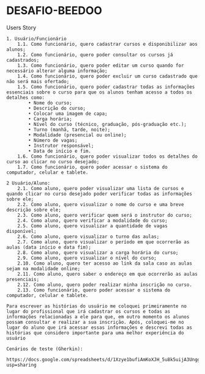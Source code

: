 # DESAFIO-BEEDOO

Users Story

	1. Usuário/Funcionário
		1.1. Como funcionário, quero cadastrar cursos e disponibilizar aos alunos;
		1.2. Como funcionário, quero poder consultar os cursos já cadastrados;
		1.3. Como funcionário, quero poder editar um curso quando for necessário alterar alguma informação;
		1.4. Como funcionário, quero poder excluir um curso cadastrado que não será mais ofertado;
		1.5. Como funcionário, quero poder cadastrar todas as informações essenciais sobre o curso para que os alunos tenham acesso a todos os detalhes como:
			• Nome do curso;
	 		• Descrição do curso;
			• Colocar uma imagem de capa;
			• Carga horária;
			• Nível do curso (técnico, graduação, pós-graduação etc.);
			• Turno (manhã, tarde, noite);
			• Modalidade (presencial ou online);
			• Número de vagas;
			• Instrutor responsável;
			• Data de início e fim.
		1.6. Como funcionário, quero poder visualizar todos os detalhes do curso ao clicar no curso desejado;
		1.7. Como funcionário, quero poder acessar o sistema do computador, celular e tablete.

	2 Usuário/Aluno:
		2.1. Como aluno, quero poder visualizar uma lista de cursos e quando clicar no curso desejado poder verificar todas as informações sobre ele;
		2.2. Como aluno, quero visualizar o nome do curso e uma breve descrição sobre ele;
		2.3. Como aluno, quero verificar quem será o instrutor do curso;
		2.4. Como aluno, quero verificar a modalidade do curso;
		2.5. Como aluno, quero visualizar a quantidade de vagas disponível;
		2.6. Como aluno, quero visualizar o turno das aulas;
		2.7. Como aluno, quero visualizar o período em que ocorrerão as aulas (data início e data fim);
		2.8. Como aluno, quero visualizar a carga horária do curso;
		2.9. Como aluno, quero visualizar o nível do curso;
		2.10. Como aluno, quero ter acesso ao link da sala caso as aulas sejam na modalidade online;
		2.11. Como aluno, quero saber o endereço em que ocorrerão as aulas presenciais;
		2.12. Como aluno, quero poder realizar minha inscrição no curso.
		2.13. Como funcionário, quero poder acessar o sistema do computador, celular e tablete.

	Para escrever as histórias do usuário me coloquei primeiramente no lugar do profissional que irá cadastrar os cursos e todas as informações relacionadas a ele para que, em outro momento os alunos possam consultar e realizar a sua inscrição. Após, coloquei-me no lugar do aluno que irá acessar essas informações e descrevi todas as histórias que considero importante para uma melhor experiência do usuário

	Cenários de teste (Gherkin):
 		https://docs.google.com/spreadsheets/d/1Xzye1bufiAmKoXJH_5u8k5uijA3UnggCkMGq3ssV74s/edit?usp=sharing
   
